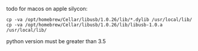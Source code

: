 todo for macos on apple silycon:
```shell
cp -va /opt/homebrew/Cellar/libusb/1.0.26/lib/*.dylib /usr/local/lib/
cp -va /opt/homebrew/Cellar/libusb/1.0.26/lib/libusb-1.0.a /usr/local/lib/
```

python version must be greater than 3.5